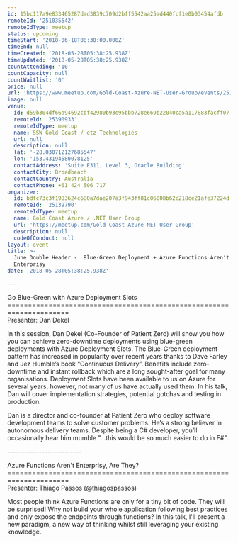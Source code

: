 ```yaml
---
id: 15bc117a9e833465287dad3839c709d2bff5542aa25ad440fcf1e0b03454afdb
remoteId: '251035642'
remoteIdType: meetup
status: upcoming
timeStart: '2018-06-18T08:30:00.000Z'
timeEnd: null
timeCreated: '2018-05-28T05:38:25.938Z'
timeUpdated: '2018-05-28T05:38:25.938Z'
countAttending: '10'
countCapacity: null
countWaitlist: '0'
price: null
url: 'https://www.meetup.com/Gold-Coast-Azure-NET-User-Group/events/251035642/'
image: null
venue:
  id: d59b304df66a94692cbf42980b93e95bbb728e669b22040ca5a117883facff07
  remoteId: '25390933'
  remoteIdType: meetup
  name: SSW Gold Coast / etz Technologies
  url: null
  description: null
  lat: '-28.030712127685547'
  lon: '153.43194580078125'
  contactAddress: 'Suite E311, Level 3, Oracle Building'
  contactCity: Broadbeach
  contactCountry: Australia
  contactPhone: +61 424 506 717
organizer:
  id: bdfc73c3f1983624c680a7dae207a3f943ff81c06008b62c218ce21afe37224d
  remoteId: '25139790'
  remoteIdType: meetup
  name: Gold Coast Azure / .NET User Group
  url: 'https://meetup.com/Gold-Coast-Azure-NET-User-Group'
  description: null
  codeOfConduct: null
layout: event
title: >-
  June Double Header -  Blue-Green Deployment + Azure Functions Aren't
  Enterprisy
date: '2018-05-28T05:38:25.938Z'

---
```

<p>Go Blue-Green with Azure Deployment Slots<br/>=====================================================================<br/>Presenter: Dan Dekel</p> <p>In this session, Dan Dekel (Co-Founder of Patient Zero) will show you how you can achieve zero-downtime deployments using blue-green deployments with Azure Deployment Slots. The Blue-Green deployment pattern has increased in popularity over recent years thanks to Dave Farley and Jez Humble’s book “Continuous Delivery”. Benefits include zero-downtime and instant rollback which are a long sought-after goal for many organisations. Deployment Slots have been available to us on Azure for several years, however, not many of us have actually used them. In his talk, Dan will cover implementation strategies, potential gotchas and testing in production.</p> <p>Dan is a director and co-founder at Patient Zero who deploy software development teams to solve customer problems. He’s a strong believer in autonomous delivery teams. Despite being a C# developer, you’ll occasionally hear him mumble "...this would be so much easier to do in F#".</p> <p>--------------------------</p> <p>Azure Functions Aren't Enterprisy, Are They?<br/>=====================================================================<br/>Presenter: Thiago Passos (@thiagospassos)</p> <p>Most people think Azure Functions are only for a tiny bit of code. They will be surprised! Why not build your whole application following best practices and only expose the endpoints through functions? In this talk, I'll present a new paradigm, a new way of thinking whilst still leveraging your existing knowledge.</p>
